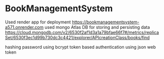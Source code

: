 # BookManagementSystem

Used render app for deployment https://bookmanagementsystem-a571.onrender.com
used mongo Atlas DB for storing and persisting data https://cloud.mongodb.com/v2/6530f2af1d3a1a79bfae66f7#/metrics/replicaSet/6530f3ec1d99b730dc3c4421/explorer/APIcreationClass/books/find

hashing password using bcrypt
token based authentication using json web token
